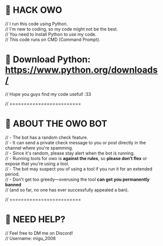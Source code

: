 # 🚀 HACK OWO  
// I run this code using Python.  
// I'm new to coding, so my code might not be the best.  
// You need to install Python to use my code.  
// This code runs on CMD (Command Prompt).  

# 🔗 Download Python: https://www.python.org/downloads/  

// Hope you guys find my code useful! :33  

// =========================  

# 🤖 ABOUT THE OWO BOT  
// - The bot has a random check feature.  
// - It can send a private check message to you or post directly in the channel where you're spamming.  
// - Since it's random, please stay alert when the bot is running.  
// - Running tools for owo is **against the rules**, so **please don’t flex** or expose that you're using a tool.  
// - The bot may suspect you of using a tool if you run it for an extended period.  
// - Don't get too greedy—overusing the tool **can get you permanently banned**   
//   (and so far, no one has ever successfully appealed a ban).  

// =========================  

# 📩 NEED HELP?  
// Feel free to DM me on Discord!  
// Username: migu_2008  

